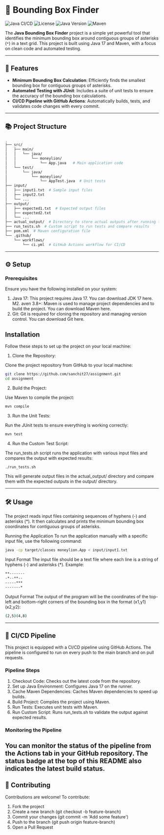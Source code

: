 # 🚀 Bounding Box Finder

![Java CI/CD](https://github.com/sanchit27/assignment/actions/workflows/ci.yml/badge.svg)
![License](https://img.shields.io/badge/license-MIT-blue.svg)
![Java Version](https://img.shields.io/badge/Java-17-007396.svg?logo=java&logoColor=white)
![Maven](https://img.shields.io/badge/Maven-3.8.4-C71A36.svg?logo=apache-maven&logoColor=white)

The **Java Bounding Box Finder** project is a simple yet powerful tool that identifies the minimum bounding box around contiguous groups of asterisks (`*`) in a text grid. This project is built using Java 17 and Maven, with a focus on clean code and automated testing.

---

## 🌟 Features

- **Minimum Bounding Box Calculation**: Efficiently finds the smallest bounding box for contiguous groups of asterisks.
- **Automated Testing with JUnit**: Includes a suite of unit tests to ensure the accuracy of the bounding box calculations.
- **CI/CD Pipeline with GitHub Actions**: Automatically builds, tests, and validates code changes with every commit.

---

## 📚 Project Structure

```bash
.
├── src/
│   ├── main/
│   │   └── java/
│   │       └── moneylion/
│   │           └── App.java   # Main application code
│   └── test/
│       └── java/
│           └── moneylion/
│               └── AppTest.java  # Unit tests
├── input/
│   ├── input1.txt  # Sample input files
│   ├── input2.txt
│   └── ...
├── output/
│   ├── expected1.txt  # Expected output files
│   ├── expected2.txt
│   └── ...
├── actual_output/  # Directory to store actual outputs after running tests
├── run_tests.sh  # Custom script to run tests and compare results
├── pom.xml  # Maven configuration file
└── .github/
    └── workflows/
        └── ci.yml  # GitHub Actions workflow for CI/CD
```
---
## ⚙️ Setup
### Prerequisites
Ensure you have the following installed on your system:

1. Java 17: This project requires Java 17. You can download JDK 17 here.
M2. aven 3.8+: Maven is used to manage project dependencies and to build the project. You can download Maven here.
3. Git: Git is required for cloning the repository and managing version control. You can download Git here.
   
## Installation
Follow these steps to set up the project on your local machine:

1. Clone the Repository:

Clone the project repository from GitHub to your local machine:
```bash
git clone https://github.com/sanchit27/assignment.git
cd assignment
```
2. Build the Project:

Use Maven to compile the project:

```bash
mvn compile
```
3. Run the Unit Tests:

Run the JUnit tests to ensure everything is working correctly:
```bash
mvn test
```
4. Run the Custom Test Script:

The run_tests.sh script runs the application with various input files and compares the output with expected results:

``` bash
./run_tests.sh
```
This will generate output files in the actual_output/ directory and compare them with the expected outputs in the output/ directory.

---

## 🛠 Usage
The project reads input files containing sequences of hyphens (-) and asterisks (*). It then calculates and prints the minimum bounding box coordinates for contiguous groups of asterisks.

Running the Application
To run the application manually with a specific input file, use the following command:
```bash
java -cp target/classes moneylion.App < input/input1.txt
```

Input Format
The input file should be a text file where each line is a string of hyphens (-) and asterisks (*). Example:
```bash
**-------
-*--**--
-----***
-------*
```

Output Format
The output of the program will be the coordinates of the top-left and bottom-right corners of the bounding box in the format (x1,y1)(x2,y2):
```bash
(2,5)(4,8)
```
---
## 🚀 CI/CD Pipeline

This project is equipped with a CI/CD pipeline using GitHub Actions. The pipeline is configured to run on every push to the main branch and on pull requests.

### Pipeline Steps
1. Checkout Code: Checks out the latest code from the repository.
2. Set up Java Environment: Configures Java 17 on the runner.
3. Cache Maven Dependencies: Caches Maven dependencies to speed up builds.
4. Build Project: Compiles the project using Maven.
5. Run Tests: Executes unit tests with Maven.
6. Run Custom Script: Runs run_tests.sh to validate the output against expected results.
   
### Monitoring the Pipeline
You can monitor the status of the pipeline from the Actions tab in your GitHub repository. The status badge at the top of this README also indicates the latest build status.
----
## 🤝 Contributing
Contributions are welcome! To contribute:

1. Fork the project
2. Create a new branch (git checkout -b feature-branch)
3. Commit your changes (git commit -m 'Add some feature')
4. Push to the branch (git push origin feature-branch)
5. Open a Pull Request


